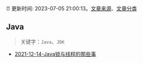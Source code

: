 :alarm_clock: 更新时间: 2023-07-05 21:00:13。[文章来源](/README.md)、[文章分类](/TAGS.md)

## Java


> 关键字：`Java`、`JDK`



- [2021-12-14-Java锁与线程的那些事](https://tech.youzan.com/javasuo-yu-xian-cheng-de-na-xie-shi/) 
